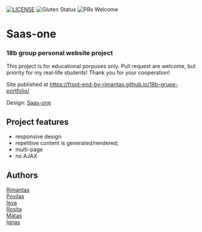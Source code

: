 [![LICENSE](https://img.shields.io/badge/license-MIT-blue.svg?style=flat-square)](https://github.com/belauzas/HTML5-website-template/blob/master/LICENSE.md)
![Gluten Status](https://img.shields.io/badge/Gluten-Free-green.svg)
![PRs Welcome](https://img.shields.io/badge/PRs-welcome-brightgreen.svg)

# Saas-one
### 18b group personal website project

This project is for educational porpuses only. Pull request are welcome, but priority for my real-life students! Thank you for your cooperation!

Site published at https://front-end-by-rimantas.github.io/18b-grupe-portfolio/

Design: [Saas-one](https://altrcloud.ru/saasone/index-two)


## Project features
- responsive design
- repetitive content is generated/rendered;
- multi-page
- no AJAX

## Authors
[Rimantas](https://github.com/belauzas)<br>
[Povilas](https://github.com/PovilasZubrys)<br>
[Ieva](https://github.com/ievaza)<br>
[Rosita](https://github.com/rositatisor)<br>
[Matas](https://github.com/Matulanas)<br>
[Ignas](https://github.com/IgnasKazenas)<br>
